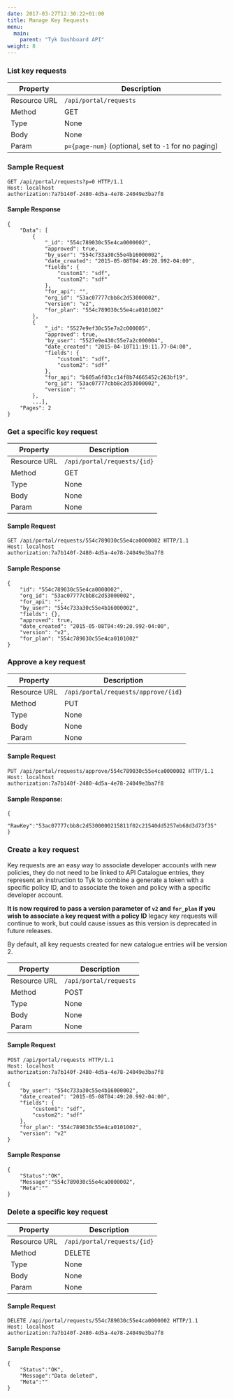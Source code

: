 ```yaml
---
date: 2017-03-27T12:30:22+01:00
title: Manage Key Requests
menu:
  main:
    parent: "Tyk Dashboard API"
weight: 8 
---
```


### List key requests

| **Property** | **Description**                                      |
| ------------ | ---------------------------------------------------- |
| Resource URL | `/api/portal/requests`                               |
| Method       | GET                                                  |
| Type         | None                                                 |
| Body         | None                                                 |
| Param        | `p={page-num}` (optional, set to `-1` for no paging) |

### Sample Request

```{.copyWrapper}
GET /api/portal/requests?p=0 HTTP/1.1
Host: localhost
authorization:7a7b140f-2480-4d5a-4e78-24049e3ba7f8
```

#### Sample Response

```
{
    "Data": [
        {
            "_id": "554c789030c55e4ca0000002",
            "approved": true,
            "by_user": "554c733a30c55e4b16000002",
            "date_created": "2015-05-08T04:49:20.992-04:00",
            "fields": {
                "custom1": "sdf",
                "custom2": "sdf"
            },
            "for_api": "",
            "org_id": "53ac07777cbb8c2d53000002",
            "version": "v2",
            "for_plan": "554c789030c55e4ca0101002"
        },
        {
            "_id": "5527e9ef30c55e7a2c000005",
            "approved": true,
            "by_user": "5527e9e430c55e7a2c000004",
            "date_created": "2015-04-10T11:19:11.77-04:00",
            "fields": {
                "custom1": "sdf",
                "custom2": "sdf"
            },
            "for_api": "b605a6f03cc14f8b74665452c263bf19",
            "org_id": "53ac07777cbb8c2d53000002",
            "version": ""
        },
        ...],
    "Pages": 2
}
```

### Get a specific key request

| **Property** | **Description**             |
| ------------ | --------------------------- |
| Resource URL | `/api/portal/requests/{id}` |
| Method       | GET                         |
| Type         | None                        |
| Body         | None                        |
| Param        | None                        |

#### Sample Request

```{.copyWrapper}
GET /api/portal/requests/554c789030c55e4ca0000002 HTTP/1.1
Host: localhost
authorization:7a7b140f-2480-4d5a-4e78-24049e3ba7f8
```

#### Sample Response

```
{
    "id": "554c789030c55e4ca0000002",
    "org_id": "53ac07777cbb8c2d53000002",
    "for_api": "",
    "by_user": "554c733a30c55e4b16000002",
    "fields": {},
    "approved": true,
    "date_created": "2015-05-08T04:49:20.992-04:00",
    "version": "v2",
    "for_plan": "554c789030c55e4ca0101002"
}
```

### Approve a key request

| **Property** | **Description**                     |
| ------------ | ----------------------------------- |
| Resource URL | `/api/portal/requests/approve/{id}` |
| Method       | PUT                                 |
| Type         | None                                |
| Body         | None                                |
| Param        | None                                |

#### Sample Request

```{.copyWrapper}
PUT /api/portal/requests/approve/554c789030c55e4ca0000002 HTTP/1.1
Host: localhost
authorization:7a7b140f-2480-4d5a-4e78-24049e3ba7f8
```

#### Sample Response:

```
{
    "RawKey":"53ac07777cbb8c2d5300000215811f02c21540dd5257eb68d3d73f35"
}
```

### Create a key request

Key requests are an easy way to associate developer accounts with new policies, they do not need to be linked to API Catalogue entries, they represent an instruction to Tyk to combine a generate a token with a specific policy ID, and to associate the token and policy with a specific developer account.

**It is now required to pass a version parameter of `v2` and `for_plan` if you wish to associate a key request with a policy ID** legacy key requests will continue to work, but could cause issues as this version is deprecated in future releases.

By default, all key requests created for new catalogue entries will be version 2.

| **Property** | **Description**        |
| ------------ | ---------------------- |
| Resource URL | `/api/portal/requests` |
| Method       | POST                   |
| Type         | None                   |
| Body         | None                   |
| Param        | None                   |

#### Sample Request

```{.copyWrapper}
POST /api/portal/requests HTTP/1.1
Host: localhost
authorization:7a7b140f-2480-4d5a-4e78-24049e3ba7f8

{
    "by_user": "554c733a30c55e4b16000002",
    "date_created": "2015-05-08T04:49:20.992-04:00",
    "fields": {
        "custom1": "sdf",
        "custom2": "sdf"
    },
    "for_plan": "554c789030c55e4ca0101002",
    "version": "v2"
}
```

#### Sample Response

```
{
    "Status":"OK",
    "Message":"554c789030c55e4ca0000002",
    "Meta":""
}
```

### Delete a specific key request

| **Property** | **Description**             |
| ------------ | --------------------------- |
| Resource URL | `/api/portal/requests/{id}` |
| Method       | DELETE                      |
| Type         | None                        |
| Body         | None                        |
| Param        | None                        |

#### Sample Request

```{.copyWrapper}
DELETE /api/portal/requests/554c789030c55e4ca0000002 HTTP/1.1
Host: localhost
authorization:7a7b140f-2480-4d5a-4e78-24049e3ba7f8
```

#### Sample Response

```
{
    "Status":"OK",
    "Message":"Data deleted",
    "Meta":""
}
```

